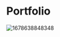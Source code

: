 # Portfolio

![1678638848348](https://github.com/meenaniganesh/portfolio/assets/147618268/8b4d0bea-c7ca-46b6-955f-7d9f81406f4f)
